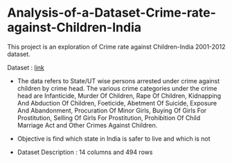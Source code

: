 # Analysis-of-a-Dataset-Crime-rate-against-Children-India
This project is an exploration of Crime rate against Children-India 2001-2012 dataset.

Dataset :  [link](https://data.world/bhavnachawla/crime-rate-against-children-india-2001-2012)

* The data refers to State/UT wise persons arrested under crime against children by crime head. The various crime categories under the crime head are Infanticide, Murder Of Children, Rape Of Children, Kidnapping And Abduction Of Children, Foeticide, Abetment Of Suicide, Exposure And Abandonment, Procuration Of Minor Girls, Buying Of Girls For Prostitution, Selling Of Girls For Prostitution, Prohibition Of Child Marriage Act and Other Crimes Against Children.

* Objective is find which state in India is safer to live and which is not

* Dataset Description : 14 columns and 494 rows

